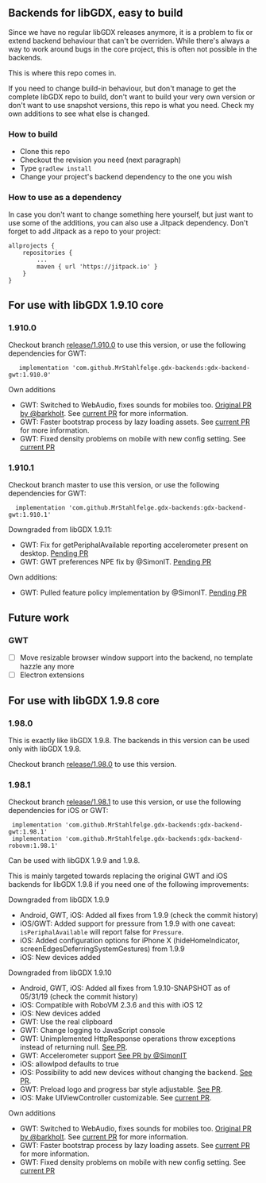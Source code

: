 ## Backends for libGDX, easy to build

Since we have no regular libGDX releases anymore, it is a problem to fix or extend backend behaviour that can't be overriden.
While there's always a way to work around bugs in the core project, this is often not possible in the backends.

This is where this repo comes in.

If you need to change build-in behaviour, but don't manage to get the complete libGDX repo to build, don't want to 
build your very own version or don't want to use snapshot versions, this repo is what you need. Check my own additions to see
what else is changed.


### How to build

* Clone this repo
* Checkout the revision you need (next paragraph)
* Type `gradlew install`
* Change your project's backend dependency to the one you wish

### How to use as a dependency

In case you don't want to change something here yourself, but just want to use some of the additions, you can also use a Jitpack dependency.
Don't forget to add Jitpack as a repo to your project:

    allprojects {
	    repositories {
		    ...
		    maven { url 'https://jitpack.io' }
	    }
    }

## For use with libGDX 1.9.10 core

### 1.910.0

Checkout branch [release/1.910.0](https://github.com/MrStahlfelge/gdx-backends/tree/release/1.910.0) to use this version, or use
the following dependencies for GWT:

       implementation 'com.github.MrStahlfelge.gdx-backends:gdx-backend-gwt:1.910.0'

Own additions
* GWT: Switched to WebAudio, fixes sounds for mobiles too. [Original PR by @barkholt](https://github.com/libgdx/libgdx/pull/4220). See [current PR](https://github.com/libgdx/libgdx/pull/5659) for more information.
* GWT: Faster bootstrap process by lazy loading assets. See [current PR](https://github.com/libgdx/libgdx/pull/5677) for more information.
* GWT: Fixed density problems on mobile with new config setting. See [current PR](https://github.com/libgdx/libgdx/pull/5691)

### 1.910.1

Checkout branch master to use this version, or use the following dependencies for GWT:

      implementation 'com.github.MrStahlfelge.gdx-backends:gdx-backend-gwt:1.910.1'

Downgraded from libGDX 1.9.11:
* GWT: Fix for getPeriphalAvailable reporting accelerometer present on desktop. [Pending PR](https://github.com/libgdx/libgdx/pull/5758)
* GWT: GWT preferences NPE fix by @SimonIT. [Pending PR](https://github.com/libgdx/libgdx/pull/5838)

Own additions:
* GWT: Pulled feature policy implementation by @SimonIT. [Pending PR](https://github.com/libgdx/libgdx/pull/5784)


## Future work

### GWT
- [ ] Move resizable browser window support into the backend, no template hazzle any more
- [ ] Electron extensions

## For use with libGDX 1.9.8 core

### 1.98.0

This is exactly like libGDX 1.9.8. The backends in this version can be used only with libGDX 1.9.8.

Checkout branch [release/1.98.0](https://github.com/MrStahlfelge/gdx-backends/tree/release/1.98.0) to use this version.

### 1.98.1

Checkout branch [release/1.98.1](https://github.com/MrStahlfelge/gdx-backends/tree/release/1.98.1) to use this version, or use
the following dependencies for iOS or GWT:

     implementation 'com.github.MrStahlfelge.gdx-backends:gdx-backend-gwt:1.98.1'
     implementation 'com.github.MrStahlfelge.gdx-backends:gdx-backend-robovm:1.98.1'

Can be used with libGDX 1.9.9 and 1.9.8.

This is mainly targeted towards replacing the original GWT and iOS backends for libGDX 1.9.8 if you need one of the 
following improvements:

Downgraded from libGDX 1.9.9
* Android, GWT, iOS: Added all fixes from 1.9.9 (check the commit history)
* iOS/GWT: Added support for pressure from 1.9.9 with one caveat: `isPeriphalAvailable` will report false for `Pressure`.
* iOS: Added configuration options for iPhone X (hideHomeIndicator, screenEdgesDeferringSystemGestures) from 1.9.9
* iOS: New devices added

Downgraded from libGDX 1.9.10
* Android, GWT, iOS: Added all fixes from 1.9.10-SNAPSHOT as of 05/31/19 (check the commit history)
* iOS: Compatible with RoboVM 2.3.6 and this with iOS 12
* iOS: New devices added
* GWT: Use the real clipboard
* GWT: Change logging to JavaScript console
* GWT: Unimplemented HttpResponse operations throw exceptions instead of returning null. [See PR](https://github.com/libgdx/libgdx/pull/5661).
* GWT: Accelerometer support [See PR by @SimonIT](https://github.com/libgdx/libgdx/pull/5654)
* iOS: allowIpod defaults to true
* iOS: Possibility to add new devices without changing the backend. [See PR](https://github.com/libgdx/libgdx/pull/5676).
* GWT: Preload logo and progress bar style adjustable. [See PR](https://github.com/libgdx/libgdx/pull/5678).
* iOS: Make UIViewController customizable. See [current PR](https://github.com/libgdx/libgdx/pull/5684).

Own additions
* GWT: Switched to WebAudio, fixes sounds for mobiles too. [Original PR by @barkholt](https://github.com/libgdx/libgdx/pull/4220). See [current PR](https://github.com/libgdx/libgdx/pull/5659) for more information.
* GWT: Faster bootstrap process by lazy loading assets. See [current PR](https://github.com/libgdx/libgdx/pull/5677) for more information.
* GWT: Fixed density problems on mobile with new config setting. See [current PR](https://github.com/libgdx/libgdx/pull/5691)
